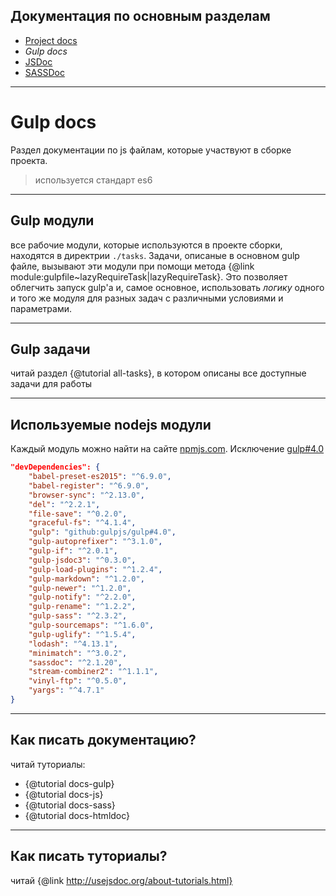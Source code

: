 ## Документация по основным разделам

- [Project docs](../html/index.html)
- *Gulp docs*
- [JSDoc](../jsdoc/index.html)
- [SASSDoc](../sassdoc/index.html)

-----

# Gulp docs

Раздел документации по js файлам, которые участвуют в сборке проекта.

> используется стандарт es6

-----

## Gulp модули

все рабочие модули, которые используются в проекте сборки, находятся в директрии `./tasks`.
Задачи, описаные в основном gulp файле, вызывают эти модули при помощи метода {@link module:gulpfile~lazyRequireTask|lazyRequireTask}. Это позволяет облегчить запуск gulp'a и, самое основное, использовать *логику* одного и того же модуля для разных задач с различными условиями и параметрами.

-----

## Gulp задачи

читай раздел {@tutorial all-tasks}, в котором описаны все доступные задачи для работы

-----

## Используемые nodejs модули

Каждый модуль можно найти на сайте [npmjs.com](https://www.npmjs.com/).
Исключение [gulp#4.0](https://github.com/gulpjs/gulp/tree/4.0)

```json
"devDependencies": {
	"babel-preset-es2015": "^6.9.0",
	"babel-register": "^6.9.0",
	"browser-sync": "^2.13.0",
	"del": "^2.2.1",
	"file-save": "^0.2.0",
	"graceful-fs": "^4.1.4",
	"gulp": "github:gulpjs/gulp#4.0",
	"gulp-autoprefixer": "^3.1.0",
	"gulp-if": "^2.0.1",
	"gulp-jsdoc3": "^0.3.0",
	"gulp-load-plugins": "^1.2.4",
	"gulp-markdown": "^1.2.0",
	"gulp-newer": "^1.2.0",
	"gulp-notify": "^2.2.0",
	"gulp-rename": "^1.2.2",
	"gulp-sass": "^2.3.2",
	"gulp-sourcemaps": "^1.6.0",
	"gulp-uglify": "^1.5.4",
	"lodash": "^4.13.1",
	"minimatch": "^3.0.2",
	"sassdoc": "^2.1.20",
	"stream-combiner2": "^1.1.1",
	"vinyl-ftp": "^0.5.0",
	"yargs": "^4.7.1"
}
```


-----

## Как писать документацию?

читай туториалы:
- {@tutorial docs-gulp}
- {@tutorial docs-js}
- {@tutorial docs-sass}
- {@tutorial docs-htmldoc}


-----

## Как писать туториалы?

читай {@link http://usejsdoc.org/about-tutorials.html}

